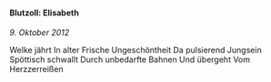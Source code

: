 #### Blutzoll: Elisabeth

_9. Oktober 2012_

Welke jährt
In alter Frische
Ungeschöntheit
Da pulsierend Jungsein
Spöttisch schwallt
Durch unbedarfte Bahnen
Und übergeht
Vom Herzzerreißen
